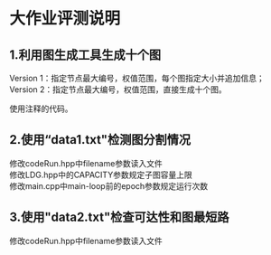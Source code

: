 # 大作业评测说明

## 1.利用图生成工具生成十个图

Version 1：指定节点最大编号，权值范围，每个图指定大小并追加信息；  
Version 2：指定节点最大编号，权值范围，直接生成十个图。  

使用注释的代码。

## 2.使用“data1.txt"检测图分割情况

修改codeRun.hpp中filename参数读入文件  
修改LDG.hpp中的CAPACITY参数规定子图容量上限  
修改main.cpp中main-loop前的epoch参数规定运行次数  

## 3.使用"data2.txt"检查可达性和图最短路

修改codeRun.hpp中filename参数读入文件  
